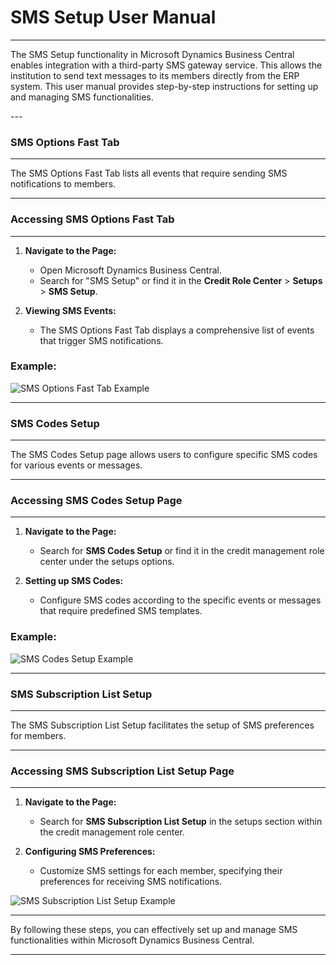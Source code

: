 # SMS Setup User Manual
---

<div class="customized-intro-container" id="introduction">
    <p>The SMS Setup functionality in Microsoft Dynamics Business Central enables integration with a third-party SMS gateway service. This allows the institution to send text messages to its members directly from the ERP system. This user manual provides step-by-step instructions for setting up and managing SMS functionalities.</p>
</div>
---

### SMS Options Fast Tab
---
The SMS Options Fast Tab lists all events that require sending SMS notifications to members.

---
### Accessing SMS Options Fast Tab
---

1. **Navigate to the Page:**
   - Open Microsoft Dynamics Business Central.
   - Search for "SMS Setup" or find it in the **Credit Role Center** > **Setups** > **SMS Setup**.

2. **Viewing SMS Events:**
   - The SMS Options Fast Tab displays a comprehensive list of events that trigger SMS notifications.

### Example:
![SMS Options Fast Tab Example](#) <!-- Include a screenshot of the SMS Options Fast Tab here -->

---
### SMS Codes Setup
---
The SMS Codes Setup page allows users to configure specific SMS codes for various events or messages.

---
### Accessing SMS Codes Setup Page
---

1. **Navigate to the Page:**
   - Search for **SMS Codes Setup** or find it in the credit management role center under the setups options.

2. **Setting up SMS Codes:**
   - Configure SMS codes according to the specific events or messages that require predefined SMS templates.

### Example:
![SMS Codes Setup Example](#) <!-- Include a screenshot of the SMS Codes Setup page here -->

---
### SMS Subscription List Setup
---
The SMS Subscription List Setup facilitates the setup of SMS preferences for members.

---
### Accessing SMS Subscription List Setup Page
---

1. **Navigate to the Page:**
   - Search for **SMS Subscription List Setup** in the setups section within the credit management role center.

2. **Configuring SMS Preferences:**
   - Customize SMS settings for each member, specifying their preferences for receiving SMS notifications.

![SMS Subscription List Setup Example](#) <!-- Include a screenshot of the SMS Subscription List Setup page here -->

---
By following these steps, you can effectively set up and manage SMS functionalities within Microsoft Dynamics Business Central.

---
